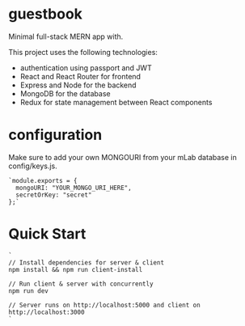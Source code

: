 # guestbook

Minimal full-stack MERN app with.

This project uses the following technologies:

* authentication using passport and JWT
* React and React Router for frontend
* Express and Node for the backend
* MongoDB for the database
* Redux for state management between React components

# configuration 

Make sure to add your own MONGOURI from your mLab database in config/keys.js.
~~~~
`module.exports = {
  mongoURI: "YOUR_MONGO_URI_HERE",
  secretOrKey: "secret"
};`
~~~~

# Quick Start

~~~~
`
// Install dependencies for server & client
npm install && npm run client-install

// Run client & server with concurrently
npm run dev

// Server runs on http://localhost:5000 and client on http://localhost:3000
`
~~~~

